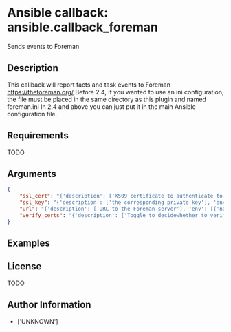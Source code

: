 # Ansible callback: ansible.callback_foreman


Sends events to Foreman

## Description

This callback will report facts and task events to Foreman https://theforeman.org/
Before 2.4, if you wanted to use an ini configuration, the file must be placed in the same directory as this plugin and named foreman.ini
In 2.4 and above you can just put it in the main Ansible configuration file.

## Requirements

TODO

## Arguments

``` json
{
    "ssl_cert": "{'description': ['X509 certificate to authenticate to Foreman if https is used'], 'env': [{'name': 'FOREMAN_SSL_CERT'}], 'default': '/etc/foreman/client_cert.pem', 'ini': [{'section': 'callback_foreman', 'key': 'ssl_cert'}]}",
    "ssl_key": "{'description': ['the corresponding private key'], 'env': [{'name': 'FOREMAN_SSL_KEY'}], 'default': '/etc/foreman/client_key.pem', 'ini': [{'section': 'callback_foreman', 'key': 'ssl_key'}]}",
    "url": "{'description': ['URL to the Foreman server'], 'env': [{'name': 'FOREMAN_URL'}], 'required': True, 'default': 'http://localhost:3000', 'ini': [{'section': 'callback_foreman', 'key': 'url'}]}",
    "verify_certs": "{'description': ['Toggle to decidewhether to verify the Foreman certificate.', "It can be set to '1' to verify SSL certificates using the installed CAs or to a path pointing to a CA bundle.", "Set to '0' to disable certificate checking."], 'env': [{'name': 'FOREMAN_SSL_VERIFY'}], 'default': 1, 'ini': [{'section': 'callback_foreman', 'key': 'verify_certs'}]}",
}
```

## Examples



## License

TODO

## Author Information
  - ['UNKNOWN']
